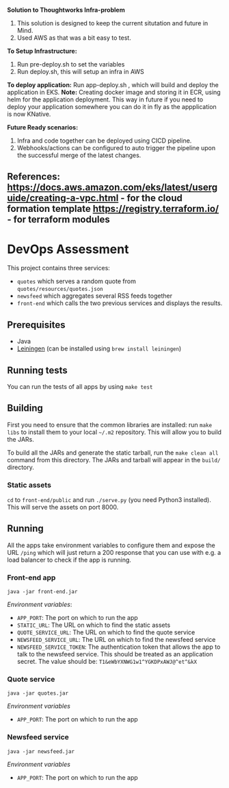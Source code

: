 **Solution to Thoughtworks Infra-problem**

1) This solution is designed to keep the current situtation and future in Mind. 
2) Used AWS as that was a bit easy to test.

**To Setup Infrastructure:**
1) Run pre-deploy.sh to set the variables
2) Run deploy.sh, this will setup an infra in AWS

**To deploy application:**
  Run app-deploy.sh , which will build and deploy the application in EKS.
**Note:** Creating docker image and storing it in ECR, using helm for the application deployment. This way in future if you need to deploy your application somewhere you can do it in fly as the appplication is now KNative.

**Future Ready scenarios:**

1) Infra and code together can be deployed using CICD pipeline. 
2) Webhooks/actions can be configured to auto trigger the pipeline upon the successful merge of the latest changes.

**References:**
https://docs.aws.amazon.com/eks/latest/userguide/creating-a-vpc.html - for the cloud formation template 
https://registry.terraform.io/ - for terraform modules
----------------------------------------------------------------------------------------------------------------

# DevOps Assessment

This project contains three services:

* `quotes` which serves a random quote from `quotes/resources/quotes.json`
* `newsfeed` which aggregates several RSS feeds together
* `front-end` which calls the two previous services and displays the results.

## Prerequisites

* Java
* [Leiningen](http://leiningen.org/) (can be installed using `brew install leiningen`)

## Running tests

You can run the tests of all apps by using `make test`

## Building

First you need to ensure that the common libraries are installed: run `make libs` to install them to your local `~/.m2` repository. This will allow you to build the JARs.

To build all the JARs and generate the static tarball, run the `make clean all` command from this directory. The JARs and tarball will appear in the `build/` directory.

### Static assets

`cd` to `front-end/public` and run `./serve.py` (you need Python3 installed). This will serve the assets on port 8000.

## Running

All the apps take environment variables to configure them and expose the URL `/ping` which will just return a 200 response that you can use with e.g. a load balancer to check if the app is running.

### Front-end app

`java -jar front-end.jar`

*Environment variables*:

* `APP_PORT`: The port on which to run the app
* `STATIC_URL`: The URL on which to find the static assets
* `QUOTE_SERVICE_URL`: The URL on which to find the quote service
* `NEWSFEED_SERVICE_URL`: The URL on which to find the newsfeed service
* `NEWSFEED_SERVICE_TOKEN`: The authentication token that allows the app to talk to the newsfeed service. This should be treated as an application secret. The value should be: `T1&eWbYXNWG1w1^YGKDPxAWJ@^et^&kX`

### Quote service

`java -jar quotes.jar`

*Environment variables*

* `APP_PORT`: The port on which to run the app

### Newsfeed service

`java -jar newsfeed.jar`

*Environment variables*

* `APP_PORT`: The port on which to run the app

